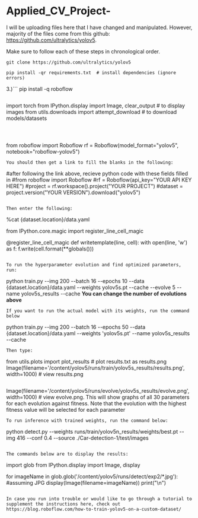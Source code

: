 # Applied_CV_Project-

I will be uploading files here that I have changed and manipulated. However, majority of the files come from this github: https://github.com/ultralytics/yolov5. 

Make sure to follow each of these steps in chronological order.
```
git clone https://github.com/ultralytics/yolov5
```
 ```
pip install -qr requirements.txt  # install dependencies (ignore errors)
```
3.)```
pip install -q roboflow
```

```
import torch
from IPython.display import Image, clear_output  # to display images
from utils.downloads import attempt_download  # to download models/datasets
```



```
from roboflow import Roboflow
rf = Roboflow(model_format="yolov5", notebook="roboflow-yolov5")
```
You should then get a link to fill the blanks in the following:
```
#after following the link above, recieve python code with these fields filled in
#from roboflow import Roboflow
#rf = Roboflow(api_key="YOUR API KEY HERE")
#project = rf.workspace().project("YOUR PROJECT")
#dataset = project.version("YOUR VERSION").download("yolov5")
```

Then enter the following: 
```
%cat {dataset.location}/data.yaml

from IPython.core.magic import register_line_cell_magic

@register_line_cell_magic
def writetemplate(line, cell):
    with open(line, 'w') as f:
        f.write(cell.format(**globals()))
```        
        
To run the hyperparameter evolution and find optimized parameters, run:
```
python train.py --img 200 --batch 16 --epochs 10 --data {dataset.location}/data.yaml --weights yolov5s.pt --cache --evolve 5 --name yolov5s_results  --cache
 **You can change the number of evolutions above**
```
If you want to run the actual model with its weights, run the command below
```
python train.py --img 200 --batch 16 --epochs 50 --data {dataset.location}/data.yaml --weights 'yolov5s.pt' --name yolov5s_results  --cache
```
Then type:
```
from utils.plots import plot_results  # plot results.txt as results.png
Image(filename='/content/yolov5/runs/train/yolov5s_results/results.png', width=1000)  # view results.png
```
```
Image(filename='/content/yolov5/runs/evolve/yolov5s_results/evolve.png', width=1000)  # view evolve.png. This will show graphs of all 30 parameters for each evolution against fitness. Note that the evolution with the highest fitness value will be selected for each parameter
```
To run inference with trained weights, run the command below:
```
python detect.py --weights runs/train/yolov5n_results/weights/best.pt --img 416 --conf 0.4 --source ./Car-detection-1/test/images
```

The commands below are to display the results:
```
import glob
from IPython.display import Image, display

for imageName in glob.glob('/content/yolov5/runs/detect/exp2/*.jpg'): #assuming JPG
    display(Image(filename=imageName))
    print("\n")
```

In case you run into trouble or would like to go through a tutorial to supplement the instructions here, check out https://blog.roboflow.com/how-to-train-yolov5-on-a-custom-dataset/
